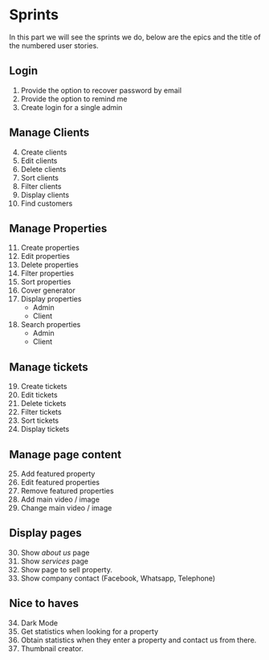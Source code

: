 # Sprints

In this part we will see the sprints we do, below are the epics and the title of the numbered user stories.

## Login

1. Provide the option to recover password by email
2. Provide the option to remind me
3. Create login for a single admin

## Manage Clients

4. Create clients
5. Edit clients
6. Delete clients
7. Sort clients
8. Filter clients
9. Display clients
10. Find customers

## Manage Properties

11. Create properties
12. Edit properties
13. Delete properties
14. Filter properties
15. Sort properties
16. Cover generator
17. Display properties
    * Admin
    * Client
18. Search properties
    * Admin
    * Client

    
## Manage tickets
19. Create tickets
20. Edit tickets
21. Delete tickets
22. Filter tickets
23. Sort tickets
24. Display tickets

## Manage page content
25. Add featured property
26. Edit featured properties
27. Remove featured properties
28. Add main video / image
29. Change main video / image
 
## Display pages
30. Show *about us* page
31. Show *services* page
32. Show page to sell property.
33. Show company contact (Facebook, Whatsapp, Telephone)

## Nice to haves
34. Dark Mode
35. Get statistics when looking for a property
36. Obtain statistics when they enter a property and contact us from there.
37. Thumbnail creator.